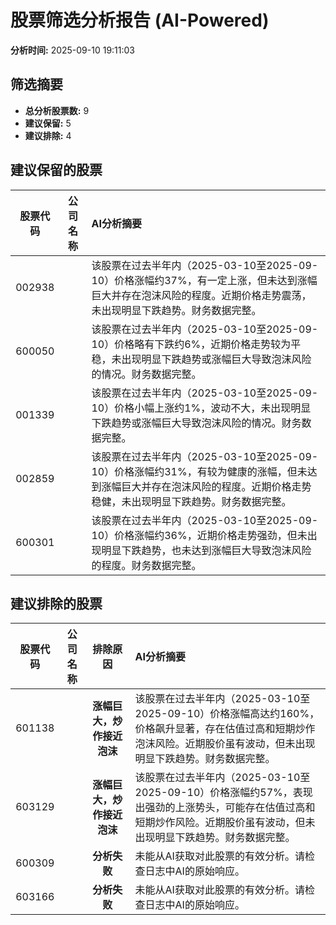 # 股票筛选分析报告 (AI-Powered)

**分析时间:** 2025-09-10 19:11:03

## 筛选摘要

- **总分析股票数:** 9
- **建议保留:** 5
- **建议排除:** 4

## 建议保留的股票

| 股票代码 | 公司名称 | AI分析摘要 |
|:---:|:---:|:---|
| 002938 |  | 该股票在过去半年内（2025-03-10至2025-09-10）价格涨幅约37%，有一定上涨，但未达到涨幅巨大并存在泡沫风险的程度。近期价格走势震荡，未出现明显下跌趋势。财务数据完整。 |
| 600050 |  | 该股票在过去半年内（2025-03-10至2025-09-10）价格略有下跌约6%，近期价格走势较为平稳，未出现明显下跌趋势或涨幅巨大导致泡沫风险的情况。财务数据完整。 |
| 001339 |  | 该股票在过去半年内（2025-03-10至2025-09-10）价格小幅上涨约1%，波动不大，未出现明显下跌趋势或涨幅巨大导致泡沫风险的情况。财务数据完整。 |
| 002859 |  | 该股票在过去半年内（2025-03-10至2025-09-10）价格涨幅约31%，有较为健康的涨幅，但未达到涨幅巨大并存在泡沫风险的程度。近期价格走势稳健，未出现明显下跌趋势。财务数据完整。 |
| 600301 |  | 该股票在过去半年内（2025-03-10至2025-09-10）价格涨幅约36%，近期价格走势强劲，但未出现明显下跌趋势，也未达到涨幅巨大导致泡沫风险的程度。财务数据完整。 |

## 建议排除的股票

| 股票代码 | 公司名称 | 排除原因 | AI分析摘要 |
|:---:|:---:|:---:|:---|
| 601138 |  | **涨幅巨大，炒作接近泡沫** | 该股票在过去半年内（2025-03-10至2025-09-10）价格涨幅高达约160%，价格飙升显著，存在估值过高和短期炒作泡沫风险。近期股价虽有波动，但未出现明显下跌趋势。财务数据完整。 |
| 603129 |  | **涨幅巨大，炒作接近泡沫** | 该股票在过去半年内（2025-03-10至2025-09-10）价格涨幅约57%，表现出强劲的上涨势头，可能存在估值过高和短期炒作风险。近期股价虽有波动，但未出现明显下跌趋势。财务数据完整。 |
| 600309 |  | **分析失败** | 未能从AI获取对此股票的有效分析。请检查日志中AI的原始响应。 |
| 603166 |  | **分析失败** | 未能从AI获取对此股票的有效分析。请检查日志中AI的原始响应。 |
